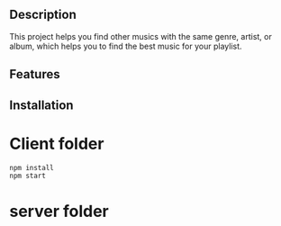 ## Description

This project helps you find other musics with the same genre, artist, or album, which helps you to find the best music for your playlist.

## Features




## Installation 
# Client folder

``` 
npm install
npm start
```
# server folder


